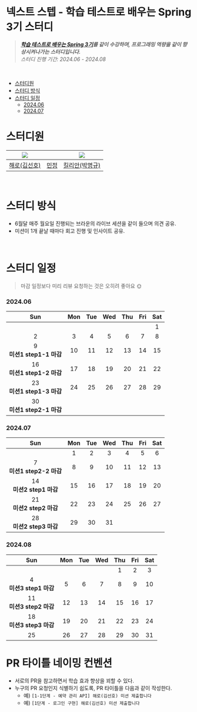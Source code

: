 # 넥스트 스텝 - 학습 테스트로 배우는 Spring 3기 스터디

> **_[학습 테스트로 배우는 Spring 3기](https://edu.nextstep.camp/c/X1pbG30l)를 같이 수강하며, 프로그래밍 역량을 같이 
> 향상시켜나가는 스터디입니다._** <br>
> _스터디 진행 기간: 2024.06 - 2024.08_

<br>

<!-- TOC -->
* [스터디원](#스터디원)
* [스터디 방식](#스터디-방식)
* [스터디 일정](#스터디-일정)
    * [2024.06](#202406)
    * [2024.07](#202407)
<!-- TOC -->



# 스터디원

| ![](https://github.com/haero77.png?size=80) |                                        | ![](https://github.com/audrb96.png?size=80) |
|---------------------------------------------|----------------------------------------|---------------------------------------------|
| [해로(김선호)](https://github.com/haero77)       | [민정](https://github.com/monsteralover) | [킬리안(박명규)](https://github.com/audrb96)      |

<br>

# 스터디 방식

- 6월달 매주 월요일 진행되는 브라운의 라이브 세션을 같이 들으며 의견 공유.
- 미션이 1개 끝날 때마다 회고 진행 및 인사이트 공유.

<br>

# 스터디 일정

> 마감 일정보다 미리 리뷰 요청하는 것은 오히려 좋아요 🌞


### 2024.06

|            	Sun	             |           	Mon	            | 	Tue	 |       	Wed	        | 	Thu	 | 	Fri	 |          	Sat	           |
|:----------------------------:|:--------------------------:|:-----:|:------------------:|:-----:|:-----:|:------------------------:|
|              		              |             		             |  		   |         		         |  		   |  		   |           	1	            |
|             	2	              |            	3	             |  	4	  |        	5	         |  	6	  |  	7	  |           	8	            |
|  	9 <br>	**미션1 step1-1 마감**  |            	10	            | 	11	  |        	12	        | 	13	  | 	14 	 |           	15	           |
| 	16 <br>	**미션1 step1-2 마감**	 |            	17	            | 	18	  |     	19 <br> 	     | 	20	  | 	21	  |           	22	           |
| 	23	<br> **미션1 step1-3 마감**  | 	24 	 | 	25 	 | 	26	         <br/> | 	27	  | 	28	  | 	29  	 |
|          	30 <br> **미션1 step2-1 마감**	          |             		             |  		   |         		         |  		   |  		   |            		            |


### 2024.07

|            	Sun	            | 	Mon	 |           	Tue	           | 	Wed	 |        	Thu	         | 	Fri	 | 	Sat	 |
|:---------------------------:|:-----:|:-------------------------:|:-----:|:--------------------:|:-----:|:-----:|
|             		              |  	1	  |            	2	            |  	3	  |      	4 <br> 	       |  	5	  |  	6	  |
| 	7	 <br> **미션1 step2-2 마감** |  	8	  | 	9 	 | 	10	  |         	11	         | 	12	  | 	13	  |
|  	14 <br> **미션2 step1 마감**  | 	15	  |           	16	            | 	17	  |         	18	         | 	19	  |  	20  |
|  	21	<br> **미션2 step2 마감**  | 	22	  |           	23	            | 	24	  |         	25	         | 	26	  | 	27	  |
| 	28 <br> **미션2 step3 마감**	  | 	29	  |           	30	            | 	31	  |          		          |  		   |  		   |

### 2024.08

|            	Sun	            |	Mon	|	Tue	|	Wed	|	Thu	|	Fri	|	Sat	|
|:---------------------------:| :---: | :---: | :---: | :---: | :---: | :---: |
|             		              |		|		|		|	1	|	2	|	3	|
|  	4 <br> **미션3 step1 마감**	  |	5	|	6	|	7	|	8	|	9	|	10	|
| 	11 <br>  **미션3 step2 마감**	 |	12	|	13	|	14	|	15	|	16	|	17	|
| 	18 <br> **미션3 step3 마감**	  |	19	|	20	|	21	|	22	|	23	|	24	|
|            	25	             |	26	|	27	|	28	|	29	|	30	|	31	|


# PR 타이틀 네이밍 컨벤션

- 서로의 PR을 참고하면서 학습 효과 향상을 꾀할 수 있다.
- 누구의 PR 요청인지 식별하기 쉽도록, PR 타이틀을 다음과 같이 작성한다.
  - 예) `[1-1단계 - 예약 관리 API] 해로(김선호) 미션 제출합니다`
  - 예) `[1단계 - 로그인 구현] 해로(김선호) 미션 제출합니다`